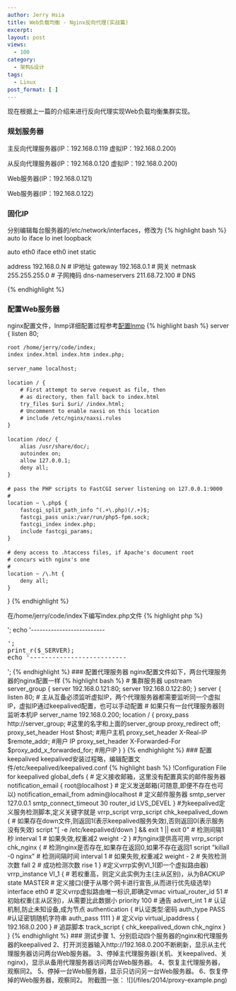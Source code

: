 ```yaml
---
author: Jerry Hsia
title: Web负载均衡 - Nginx反向代理(实战篇)
excerpt:
layout: post
views:
  - 100
category:
  - 架构&设计
tags:
  - Linux
post_format: [ ]
---
```


现在根据上一篇的介绍来进行反向代理实现Web负载均衡集群实现。

### 规划服务器

主反向代理服务器(IP：192.168.0.119 虚拟IP：192.168.0.200)

从反向代理服务器(IP：192.168.0.120 虚拟IP：192.168.0.200)

Web服务器(IP：192.168.0.121)

Web服务器(IP：192.168.0.122)

### 固化IP

分别编辑每台服务器的/etc/network/interfaces，修改为
{% highlight bash %}
auto lo
iface lo inet loopback

auto eth0
iface eth0 inet static  

address 192.168.0.N  # IP地址
gateway 192.168.0.1    # 网关
netmask 255.255.255.0  # 子网掩码
dns-nameservers 211.68.72.100 # DNS

{% endhighlight %}

### 配置Web服务器
nginx配置文件，lnmp详细配置过程参考[配置lnmp](/posts/lnmp.html)
{% highlight bash %}
server {
    listen   80;

    root /home/jerry/code/index;
    index index.html index.htm index.php;

    server_name localhost;

    location / {
        # First attempt to serve request as file, then
        # as directory, then fall back to index.html
        try_files $uri $uri/ /index.html;
        # Uncomment to enable naxsi on this location
        # include /etc/nginx/naxsi.rules
    }

    location /doc/ {
        alias /usr/share/doc/;
        autoindex on;
        allow 127.0.0.1;
        deny all;
    }

    # pass the PHP scripts to FastCGI server listening on 127.0.0.1:9000
    #
    location ~ \.php$ {
        fastcgi_split_path_info ^(.+\.php)(/.+)$;
        fastcgi_pass unix:/var/run/php5-fpm.sock;
        fastcgi_index index.php;
        include fastcgi_params;
    }

    # deny access to .htaccess files, if Apache's document root
    # concurs with nginx's one
    #
    location ~ /\.ht {
        deny all;
    }
}
{% endhighlight %}

在/home/jerry/code/index下编写index.php文件
{% highlight php %}
<?php
echo '服务器IP：192.168.0.122<br>';
echo '--------------------------<br><pre>';
print_r($_SERVER);
echo '--------------------------</pre>';
{% endhighlight %}

### 配置代理服务器

nginx配置文件如下，两台代理服务器的nginx配置一样
{% highlight bash %}
# 集群服务器
upstream server_group {
    server 192.168.0.121:80;
    server 192.168.0.122:80;
}
server {
    listen 80;
    
    # 主从互备必须监听虚拟IP，两个代理服务器都需要监听同一个虚拟IP，虚拟IP通过keepalived配置，也可以手动配置
    # 如果只有一台代理服务器则监听本机IP
    server_name 192.168.0.200;

    location / {
        proxy_pass http://server_group; #这里的名字和上面的server_group
        proxy_redirect off;
        proxy_set_header Host $host; #用户主机
        proxy_set_header X-Real-IP $remote_addr; #用户 IP
        proxy_set_header X-Forwarded-For $proxy_add_x_forwarded_for; #用户IP
    }
}
{% endhighlight %}

### 配置keepalived

keepalived安装过程略，编辑配置文件/etc/keepalived/keepalived.conf
{% highlight bash %}
!Configuration File for keepalived
global_defs {

   # 定义接收邮箱，这里没有配置真实的邮件服务器
   notification_email {
        root@localhost
   }
   
   # 定义发送邮箱(可随意,即便不存在也可以)
   notification_email_from admin@localhost

    # 定义邮件服务器
   smtp_server 127.0.0.1
   smtp_connect_timeout 30
   router_id LVS_DEVEL
}

#为keepalived定义服务检测脚本,定义关键字就是 vrrp_script
vrrp_script chk_keepalived_down {

    # 如果存在down文件,则返回1(表示keepalived服务失效),否则返回0(表示服务没有失效)
    script "[ -e /etc/keepalived/down ] && exit 1 || exit 0"

    # 检测间隔1秒
    interval 1
    # 如果失效,权重减2
    weight -2
}

#为nginx提供高可用
vrrp_script chk_nginx {
    # 检测nginx是否存在,如果存在返回0,如果不存在返回1
    script "killall -0 nginx"
    # 检测间隔时间
    interval 1
    # 如果失败,权重减2
    weight - 2
    # 失败检测次数
    fall 2
    # 成功检测次数
    rise 1
}

#定义vrrp实例VI_1(即一个虚拟路由器)
vrrp_instance VI_1 {
    # 若权重高，则定义此实例为主(主从区别)，从为BACKUP
    state MASTER

    # 定义接口(便于从哪个网卡进行宣告,从而进行优先级选举)
    interface eth0

    # 定义vrrp虚拟路由唯一标识,即确定vmac
    virtual_router_id 51

    # 初始权重(主从区别)，从需要比此数据小
    priority 100

    # 通告
    advert_int 1

    # 认证机制,防止未知设备,成为节点
    authentication {

        #认证类型:密码
        auth_type PASS

        #认证密钥随机字符串
        auth_pass 1111
    }

    # 定义vip
    virtual_ipaddress {
       192.168.0.200
    }

    # 追踪脚本
    track_script {
        chk_keepalived_down
        chk_nginx
    }
}
{% endhighlight %}

### 测试步骤

1、分别启动四个服务器的nginx和代理服务器的keepalived

2、打开浏览器输入http://192.168.0.200不断刷新，显示从主代理服务器访问两台Web服务器。

3、停掉主代理服务器(关机、关keepalived、关nginx)，显示从备用代理服务器访问两台Web服务器。

4、恢复主代理服务器，观察同2。

5、停掉一台Web服务器，显示只访问另一台Web服务器。

6、恢复停掉的Web服务器，观察同2。

附截图一张：

![](/files/2014/proxy-example.png)
